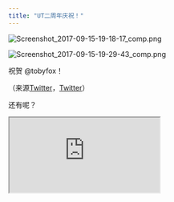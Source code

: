 ```yaml
---
title: "UT二周年庆祝！"
---
```


![Screenshot_2017-09-15-19-18-17_comp.png](https://i.loli.net/2017/09/15/59bbb7b7c58de.png)

![Screenshot_2017-09-15-19-29-43_comp.png](https://i.loli.net/2017/09/15/59bbb9d73a9fb.png)

祝贺 @tobyfox！

（来源[Twitter](https://mobile.twitter.com/tobyfox/status/908643068328456199)，[Twitter](https://mobile.twitter.com/UnderTale/status/908637646989266944)）

还有呢？

<iframe src="https://dobby233liu.github.io/0/DJwko9rXkAIYjxd.mp4" />
